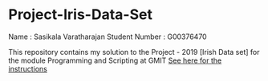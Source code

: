# Project-Iris-Data-Set

Name : Sasikala Varatharajan Student Number : G00376470


This repository contains my solution to the Project - 2019 [Irish Data set] for the module 
Programming and Scripting at GMIT
[See here for the instructions](https://github.com/ianmcloughlin/project-pands/raw/master/project.pdf)
